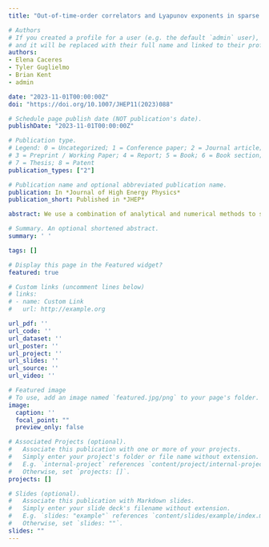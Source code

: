 ```yaml
---
title: "Out-of-time-order correlators and Lyapunov exponents in sparse SYK"

# Authors
# If you created a profile for a user (e.g. the default `admin` user), write the username (folder name) here 
# and it will be replaced with their full name and linked to their profile.
authors:
- Elena Caceres
- Tyler Guglielmo
- Brian Kent
- admin

date: "2023-11-01T00:00:00Z"
doi: "https://doi.org/10.1007/JHEP11(2023)088"

# Schedule page publish date (NOT publication's date).
publishDate: "2023-11-01T00:00:00Z"

# Publication type.
# Legend: 0 = Uncategorized; 1 = Conference paper; 2 = Journal article;
# 3 = Preprint / Working Paper; 4 = Report; 5 = Book; 6 = Book section;
# 7 = Thesis; 8 = Patent
publication_types: ["2"]

# Publication name and optional abbreviated publication name.
publication: In *Journal of High Energy Physics*
publication_short: Published in *JHEP*

abstract: We use a combination of analytical and numerical methods to study out-of-time order correlators (OTOCs) in the sparse Sachdev-Ye-Kitaev (SYK) model. We find that at a given order of N, the standard result for the q-local, all-to-all SYK, obtained through the sum over ladder diagrams, is corrected by a series in the sparsity parameter, k. We present an algorithm to sum the diagrams at any given order of $1/(kq)^n$. We also study OTOCs numerically as a function of the sparsity parameter and determine the Lyapunov exponent. We find that numerical stability when extracting the Lyapunov exponent requires averaging over a massive number of realizations. This trade-off between the efficiency of the sparse model and consistent behavior at finite N becomes more significant for larger values of $N$.

# Summary. An optional shortened abstract.
summary: ' '

tags: []

# Display this page in the Featured widget?
featured: true

# Custom links (uncomment lines below)
# links:
# - name: Custom Link
#   url: http://example.org

url_pdf: ''
url_code: ''
url_dataset: ''
url_poster: ''
url_project: ''
url_slides: ''
url_source: ''
url_video: ''

# Featured image
# To use, add an image named `featured.jpg/png` to your page's folder. 
image:
  caption: ''
  focal_point: ""
  preview_only: false

# Associated Projects (optional).
#   Associate this publication with one or more of your projects.
#   Simply enter your project's folder or file name without extension.
#   E.g. `internal-project` references `content/project/internal-project/index.md`.
#   Otherwise, set `projects: []`.
projects: []

# Slides (optional).
#   Associate this publication with Markdown slides.
#   Simply enter your slide deck's filename without extension.
#   E.g. `slides: "example"` references `content/slides/example/index.md`.
#   Otherwise, set `slides: ""`.
slides: ""
---
```

